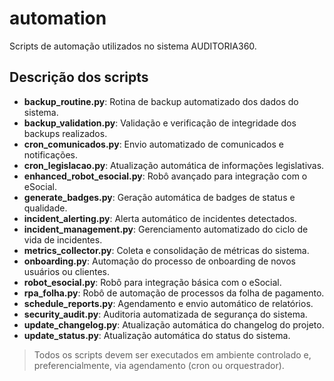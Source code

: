 # automation

Scripts de automação utilizados no sistema AUDITORIA360.

## Descrição dos scripts

- **backup_routine.py**: Rotina de backup automatizado dos dados do sistema.
- **backup_validation.py**: Validação e verificação de integridade dos backups realizados.
- **cron_comunicados.py**: Envio automatizado de comunicados e notificações.
- **cron_legislacao.py**: Atualização automática de informações legislativas.
- **enhanced_robot_esocial.py**: Robô avançado para integração com o eSocial.
- **generate_badges.py**: Geração automática de badges de status e qualidade.
- **incident_alerting.py**: Alerta automático de incidentes detectados.
- **incident_management.py**: Gerenciamento automatizado do ciclo de vida de incidentes.
- **metrics_collector.py**: Coleta e consolidação de métricas do sistema.
- **onboarding.py**: Automação do processo de onboarding de novos usuários ou clientes.
- **robot_esocial.py**: Robô para integração básica com o eSocial.
- **rpa_folha.py**: Robô de automação de processos da folha de pagamento.
- **schedule_reports.py**: Agendamento e envio automático de relatórios.
- **security_audit.py**: Auditoria automatizada de segurança do sistema.
- **update_changelog.py**: Atualização automática do changelog do projeto.
- **update_status.py**: Atualização automática do status do sistema.

> Todos os scripts devem ser executados em ambiente controlado e, preferencialmente, via agendamento (cron ou orquestrador).
